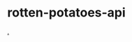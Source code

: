 # rotten-potatoes-api

[.](https://medium.com/swlh/how-to-rest-api-a-tale-of-node-js-express-and-typescript-77bc598b280c)
